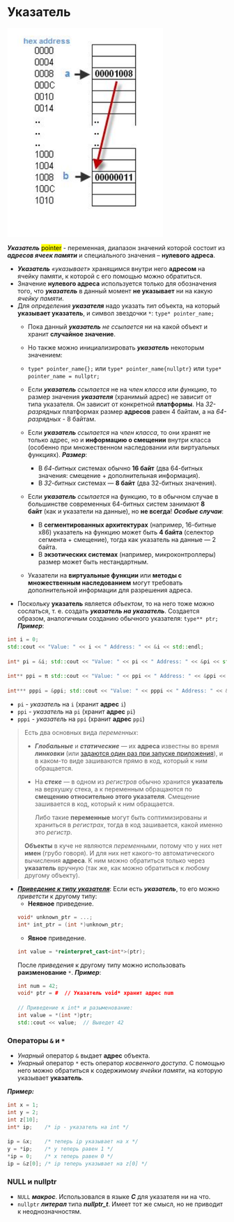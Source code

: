 # Указатель
![Пример трансляции](./teory/src/pointer.png)

***Указатель*** <mark>pointer</mark> - переменная, диапазон значений которой состоит из ***адресов ячеек памяти*** и специального значения – **нулевого адреса**.
- ***Указатель*** *«указывает»* хранящимся внутри него **адресом** на ячейку памяти, к которой с его помощью можно обратиться.
- Значение **нулевого адреса** используется только для обозначения того, что ***указатель*** в данный момент **не указывает** ни на какую *ячейку памяти*.
- Для *определения* ***указателя*** надо указать *тип* объекта, на который **указывает указатель**, и символ звездочки `*`:
	`type* pointer_name;`
	- Пока данный ***указатель*** *не ссылается* ни на какой объект и хранит **случайное значение**.
	 - Но также можно инициализировать ***указатель*** некоторым значением:
	 - `type* pointer_name{};` или `type* pointer_name{nullptr}` или `type* pointer_name = nullptr;`
	 - Если ***указатель*** *ссылается* не на *член класса* или *функцию*, то размер значения ***указателя*** (хранимый адрес) не зависит от типа указателя. Он зависит от конкретной **платформы**. На *32-разрядных* платформах размер **адресов** равен 4 байтам, а на *64-разрядных* - 8 байтам.
	- Если ***указатель*** *ссылается* на *член класса*, то они хранят не только адрес, но и **информацию о смещении** внутри класса (особенно при множественном наследовании или виртуальных функциях).
		***Размер***:
		- В *64-битных* системах обычно **16 байт** (два 64-битных значения: смещение + дополнительная информация).   
		- В *32-битных* системах — **8 байт** (два 32-битных значения).
	- Если ***указатель*** *ссылается* на функцию, то в обычном случае в большинстве современных 64-битных систем занимают **8 байт** (как и указатели на данные), но **не всегда**!
		***Особые случаи***:
		 - В **сегментированных архитектурах** (например, 16-битные x86) указатель на функцию может быть **4 байта** (селектор сегмента + смещение), тогда как указатель на данные — 2 байта.
	    - В **экзотических системах** (например, микроконтроллеры) размер может быть нестандартным.
        
    - Указатели на **виртуальные функции** или **методы с множественным наследованием** могут требовать дополнительной информации для разрешения адреса.
- Поскольку **указатель** является *объектом*, то на него тоже можно сослаться, т. е. создать ***указатель на указатель***.
	Создается образом, аналогичным созданию обычного указателя:
	`type** ptr;`
	***Пример***:
	
```Cpp
int i = 0;
std::cout << "Value: " << i << " Address: " << &i << std::endl;

int* pi = &i; std::cout << "Value: " << pi << " Address: " << &pi << std::endl;

int** ppi = π std::cout << "Value: " << ppi << " Address: " << &ppi << std::endl;

int*** pppi = &ppi; std::cout << "Value: " << pppi << " Address: " << &pppi << std::endl;
```
- `pi` - *указатель* на `i` (хранит **адрес** `i`)
- `ppi` - *указатель* на `pi` (хранит **адрес** `pi`)
- `pppi` - *указатель* на `ppi` (хранит **адрес** `ppi`)

> Есть два основных вида _переменных_:
> - ***Глобальные*** и ***статические*** — их **адреса** известны во время ***линковки*** (или [задаются один раз при запуске приложения](https://en.wikipedia.org/wiki/Relocation_(computing)#Load-time)), и в каком-то виде зашиваются прямо в код, который к ним обращается.
> - На ***стеке*** — в одном из *регистров* обычно хранится **указатель** на верхушку стека, а к переменным обращаются по **смещению относительно этого указателя**. Смещение зашивается в код, который к ним обращается.
>  
> 	Либо такие **переменные** могут быть соптимизированы и храниться в *регистрах*, тогда в код зашивается, какой именно это *регистр*.
>  
> **Объекты** в куче не являются *переменными*, потому что у них нет **имен** (грубо говоря). И для них нет какого-то автоматического вычисления **адреса**. К ним можно обратиться только через **указатель** вручную (так же, как можно обратиться к любому другому объекту).

- ***<u>Приведение к типу указателя</u>***:
	Если есть ***указатель***, то его можно *приветсти* к другому типу:
	-  **Неявное** приведение.
	```Cpp
	void* unknown_ptr = ...;
	int* int_ptr = (int *)unknown_ptr;
	```
	- **Явное** приведение.
	```Cpp
	int value = *reinterpret_cast<int*>(ptr);
	```
	После *приведения* к другому типу можно использовать **раизменование** `*`.
	***Пример***:
	```Cpp
	int num = 42;
	void* ptr = #  // Указатель void* хранит адрес num
	
	// Приведение к int* и разыменование:
	int value = *(int *)ptr;
	std::cout << value;  // Выведет 42
	```

### Операторы `&` и `*`
- *Унарный* оператор `&` выдает **адрес** объекта.
- *Унарный* оператор `*` есть оператор *косвенного доступа*.
	С помощью него можно обратиться к содержимому *ячейки памяти*, на которую указывает **указатель**.

***Пример:***
```Cpp
int x = 1;
int y = 2;
int z[10];
int* ip;    /* ip - указатель на int */

ip = &x;    /* теперь ip указывает на x */
y = *ip;    /* y теперь равен 1 */
*ip = 0;    /* x теперь равен 0 */
ip = &z[0]; /* ip теперь указывает на z[0] */
```


### NULL и nullptr
- `NULL` ***макрос***. Использовался в языке ***С*** для указателя ни на что.
- `nullptr` ***литерал*** типа ***nullptr_t***. Имеет тот же смысл, но не приводит к неоднозначностям.
